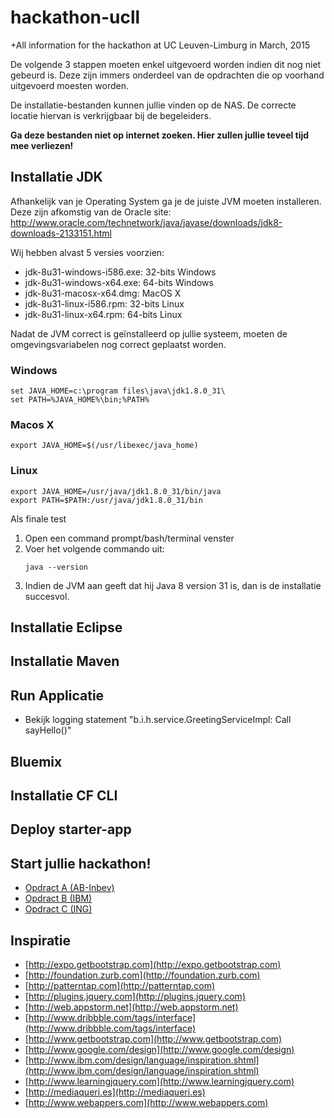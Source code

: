 # hackathon-ucll
+All information for the hackathon at UC Leuven-Limburg in March, 2015

De volgende 3 stappen moeten enkel uitgevoerd worden indien dit nog niet gebeurd is. Deze zijn immers onderdeel van de opdrachten die op voorhand uitgevoerd moesten worden.

De installatie-bestanden kunnen jullie vinden op de NAS. De correcte locatie hiervan is verkrijgbaar bij de begeleiders.

**Ga deze bestanden niet op internet zoeken. Hier zullen jullie teveel tijd mee verliezen!**

## Installatie JDK

Afhankelijk van je Operating System ga je de juiste JVM moeten installeren. Deze zijn afkomstig van de Oracle site: http://www.oracle.com/technetwork/java/javase/downloads/jdk8-downloads-2133151.html

Wij hebben alvast 5 versies voorzien:

* jdk-8u31-windows-i586.exe: 32-bits Windows
* jdk-8u31-windows-x64.exe: 64-bits Windows
* jdk-8u31-macosx-x64.dmg: MacOS X
* jdk-8u31-linux-i586.rpm: 32-bits Linux
* jdk-8u31-linux-x64.rpm: 64-bits Linux

Nadat de JVM correct is geïnstalleerd op jullie systeem, moeten de omgevingsvariabelen nog correct geplaatst worden.

### Windows
```
set JAVA_HOME=c:\program files\java\jdk1.8.0_31\
set PATH=%JAVA_HOME%\bin;%PATH%
```

### Macos X
```
export JAVA_HOME=$(/usr/libexec/java_home)
```

### Linux
```
export JAVA_HOME=/usr/java/jdk1.8.0_31/bin/java
export PATH=$PATH:/usr/java/jdk1.8.0_31/bin
```

Als finale test

1. Open een command prompt/bash/terminal venster
2. Voer het volgende commando uit:<br>
   ```
   java --version
   ```
3. Indien de JVM aan geeft dat hij Java 8 version 31 is, dan is de installatie succesvol. 

## Installatie Eclipse

## Installatie Maven

## Run Applicatie
- Bekijk logging statement "b.i.h.service.GreetingServiceImpl: Call sayHello()"

## Bluemix

## Installatie CF CLI

## Deploy starter-app

## Start jullie hackathon!
- [Opdract A (AB-Inbev)](/docs/OpdrachtA.md)
- [Opdract B (IBM)](/docs/OpdrachtB.md)
- [Opdract C (ING)](/docs/OpdrachtC.md)

## Inspiratie
- [http://expo.getbootstrap.com](http://expo.getbootstrap.com)
- [http://foundation.zurb.com](http://foundation.zurb.com)
- [http://patterntap.com](http://patterntap.com)
- [http://plugins.jquery.com](http://plugins.jquery.com)
- [http://web.appstorm.net](http://web.appstorm.net)
- [http://www.dribbble.com/tags/interface](http://www.dribbble.com/tags/interface)
- [http://www.getbootstrap.com](http://www.getbootstrap.com)
- [http://www.google.com/design](http://www.google.com/design)
- [http://www.ibm.com/design/language/inspiration.shtml](http://www.ibm.com/design/language/inspiration.shtml)
- [http://www.learningjquery.com](http://www.learningjquery.com)
- [http://mediaqueri.es](http://mediaqueri.es)
- [http://www.webappers.com](http://www.webappers.com)

